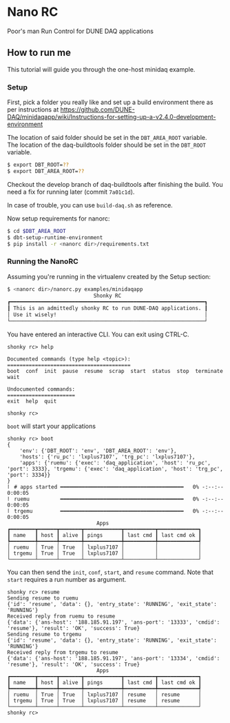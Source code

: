 # Nano RC

Poor's man Run Control for DUNE DAQ applications

## How to run me

This tutorial will guide you through the one-host minidaq example.

### Setup
First, pick a folder you really like and set up a build environment there as per instructions at
https://github.com/DUNE-DAQ/minidaqapp/wiki/Instructions-for-setting-up-a-v2.4.0-development-environment

The location of said folder should be set in the `DBT_AREA_ROOT` variable.  
The location of the daq-buildtools folder should be set in the `DBT_ROOT` variable.  
```bash
$ export DBT_ROOT=??
$ export DBT_AREA_ROOT=??
```

Checkout the develop branch of daq-buildtools after finishing the build. You need a fix for running later (commit `7a01c1d`).

In case of trouble, you can use `build-daq.sh` as reference.

Now setup requirements for nanorc:
```bash
$ cd $DBT_AREA_ROOT
$ dbt-setup-runtime-environment
$ pip install -r <nanorc dir>/requirements.txt
```

### Running the NanoRC

Assuming you're running in the virtualenv created by the Setup section:
```bash
$ <nanorc dir>/nanorc.py examples/minidaqapp
                            Shonky RC                            
┏━━━━━━━━━━━━━━━━━━━━━━━━━━━━━━━━━━━━━━━━━━━━━━━━━━━━━━━━━━━━━━━┓
┃ This is an admittedly shonky RC to run DUNE-DAQ applications. ┃
│ Use it wisely!                                                │
└───────────────────────────────────────────────────────────────┘
```

You have entered an interactive CLI. You can exit using CTRL-C.
```
shonky rc> help

Documented commands (type help <topic>):
========================================
boot  conf  init  pause  resume  scrap  start  status  stop  terminate  wait

Undocumented commands:
======================
exit  help  quit

shonky rc>
```

`boot` will start your applications
```
shonky rc> boot
{
    'env': {'DBT_ROOT': 'env', 'DBT_AREA_ROOT': 'env'},
    'hosts': {'ru_pc': 'lxplus7107', 'trg_pc': 'lxplus7107'},
    'apps': {'ruemu': {'exec': 'daq_application', 'host': 'ru_pc', 'port': 3333}, 'trgemu': {'exec': 'daq_application', 'host': 'trg_pc', 'port': 3334}}
}
⠇ # apps started ━━━━━━━━━━━━━━━━━━━━━━━━━━━━━━━━━━━━━━━━   0% -:--:-- 0:00:05
⠇ ruemu          ━━━━━━━━━━━━━━━━━━━━━━━━━━━━━━━━━━━━━━━━   0% -:--:-- 0:00:05
⠇ trgemu         ━━━━━━━━━━━━━━━━━━━━━━━━━━━━━━━━━━━━━━━━   0% -:--:-- 0:00:05
                             Apps                              
┏━━━━━━━━┳━━━━━━┳━━━━━━━┳━━━━━━━━━━━━┳━━━━━━━━━━┳━━━━━━━━━━━━━┓
┃ name   ┃ host ┃ alive ┃ pings      ┃ last cmd ┃ last cmd ok ┃
┡━━━━━━━━╇━━━━━━╇━━━━━━━╇━━━━━━━━━━━━╇━━━━━━━━━━╇━━━━━━━━━━━━━┩
│ ruemu  │ True │ True  │ lxplus7107 │          │             │
│ trgemu │ True │ True  │ lxplus7107 │          │             │
└────────┴──────┴───────┴────────────┴──────────┴─────────────┘
```

You can then send the `init`, `conf`, `start`, and `resume` command.
Note that `start` requires a run number as argument.
```
shonky rc> resume
Sending resume to ruemu
{'id': 'resume', 'data': {}, 'entry_state': 'RUNNING', 'exit_state': 'RUNNING'}
Received reply from ruemu to resume
{'data': {'ans-host': '188.185.91.197', 'ans-port': '13333', 'cmdid': 'resume'}, 'result': 'OK', 'success': True}
Sending resume to trgemu
{'id': 'resume', 'data': {}, 'entry_state': 'RUNNING', 'exit_state': 'RUNNING'}
Received reply from trgemu to resume
{'data': {'ans-host': '188.185.91.197', 'ans-port': '13334', 'cmdid': 'resume'}, 'result': 'OK', 'success': True}
                             Apps                              
┏━━━━━━━━┳━━━━━━┳━━━━━━━┳━━━━━━━━━━━━┳━━━━━━━━━━┳━━━━━━━━━━━━━┓
┃ name   ┃ host ┃ alive ┃ pings      ┃ last cmd ┃ last cmd ok ┃
┡━━━━━━━━╇━━━━━━╇━━━━━━━╇━━━━━━━━━━━━╇━━━━━━━━━━╇━━━━━━━━━━━━━┩
│ ruemu  │ True │ True  │ lxplus7107 │ resume   │ resume      │
│ trgemu │ True │ True  │ lxplus7107 │ resume   │ resume      │
└────────┴──────┴───────┴────────────┴──────────┴─────────────┘
shonky rc>
```